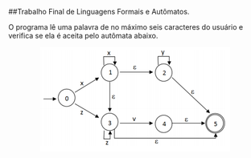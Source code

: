 ##Trabalho Final de Linguagens Formais e Autômatos.

O programa lê uma palavra de no máximo seis caracteres do usuário e verifica se ela é aceita pelo autômata abaixo.

<p align="center"><img src="https://github.com/gabrielrhcp/trabalho-de-LFA/blob/master/automata.png"/></p>
